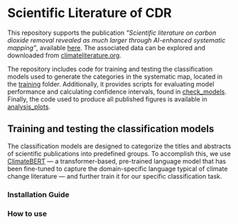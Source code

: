 # Scientific Literature of CDR
This repository supports the publication *"Scientific literature on carbon dioxide removal revealed as much larger through AI-enhanced systematic mapping"*, available [here](https://www.researchsquare.com/article/rs-4109712/v1). The associated data can be explored and downloaded from [climateliterature.org](https://climateliterature.org/#/project/cdrmap).

The repository includes code for training and testing the classification models used to generate the categories in the systematic map, located in the [training](https://github.com/mcc-apsis/cdr-map/tree/main/training) folder. Additionally, it provides scripts for evaluating model performance and calculating confidence intervals, found in [check_models](https://github.com/mcc-apsis/cdr-map/tree/main/check_models). Finally, the code used to produce all published figures is available in [analysis_plots](https://github.com/mcc-apsis/cdr-map/tree/main/analysis_plots).

## Training and testing the classification models
The classification models are designed to categorize the titles and abstracts of scientific publications into predefined groups. To accomplish this, we use [ClimateBERT](https://huggingface.co/climatebert) — a transformer-based, pre-trained language model that has been fine-tuned to capture the domain-specific language typical of climate change literature — and further train it for our specific classification task.

### Installation Guide  
### How to use

